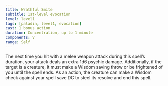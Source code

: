 ```yaml
---
title: Wrathful Smite
subtitle: 1st-level evocation
level: level1
tags: [paladin, level1, evocation]
cast: 1 bonus action
duration: Concentration, up to 1 minute
components: V
range: Self
---
```

The next time you hit with a melee weapon attack during this spell’s duration, your attack deals an extra 1d6 psychic damage. Additionally, if the target is a creature, it must make a Wisdom saving throw or be frightened of you until the spell ends. As an action, the creature can make a Wisdom check against your spell save DC to steel its resolve and end this spell.